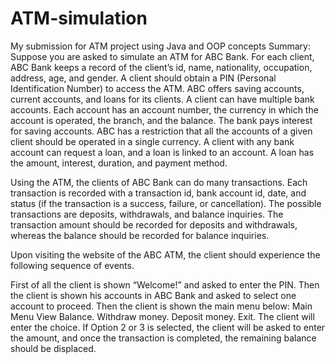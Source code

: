 # ATM-simulation
My submission for ATM project using Java and OOP concepts
Summary:
Suppose you are asked to simulate an ATM for ABC Bank. For each client, ABC Bank keeps a record of the client’s id, name, nationality, occupation, address, age, and gender. A client should obtain a PIN (Personal Identification Number) to access the ATM. ABC offers saving accounts, current accounts, and loans for its clients. A client can have multiple bank accounts. Each account has an account number, the currency in which the account is operated, the branch, and the balance. The bank pays interest for saving accounts. ABC has a restriction that all the accounts of a given client should be operated in a single currency. A client with any bank account can request a loan, and a loan is linked to an account. A loan has the amount, interest, duration, and payment method.

Using the ATM, the clients of ABC Bank can do many transactions. Each transaction is recorded with a transaction id, bank account id, date, and status (if the transaction is a success, failure, or cancellation). The possible transactions are deposits, withdrawals, and balance inquiries. The transaction amount should be recorded for deposits and withdrawals, whereas the balance should be recorded for balance inquiries.

Upon visiting the website of the ABC ATM, the client should experience the following sequence of events.

First of all the client is shown “Welcome!” and asked to enter the PIN.
Then the client is shown his accounts in ABC Bank and asked to select one account to proceed.
Then the client is shown the main menu below:
Main Menu
View Balance.
Withdraw money.
Deposit money.
Exit.
The client will enter the choice. If Option 2 or 3 is selected, the client will be asked to enter the amount, and once the transaction is completed, the remaining balance should be displaced.
